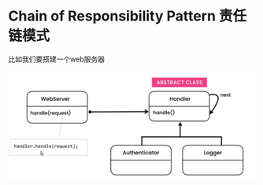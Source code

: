 # Chain of Responsibility Pattern 责任链模式

比如我们要搭建一个web服务器

![image-20220420144440145](../../resources/image-20220420144440145.png)